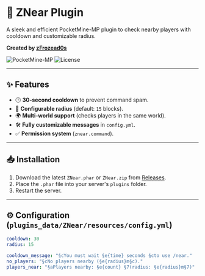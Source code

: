 # 🌟 ZNear Plugin

A sleek and efficient PocketMine-MP plugin to check nearby players with cooldown and customizable radius.  

**Created by [zFrozead0s](https://github.com/zFrozead0s)**  

![PocketMine-MP](https://img.shields.io/badge/PocketMine%20MP-5.x-blue?style=flat-square)
![License](https://img.shields.io/badge/License-MIT-green?style=flat-square)

---

## ✨ Features
- 🕒 **30-second cooldown** to prevent command spam.
- 📏 **Configurable radius** (default: `15` blocks).
- 🌍 **Multi-world support** (checks players in the same world).
- 🛠️ **Fully customizable messages** in `config.yml`.
- ✅ **Permission system** (`znear.command`).

---

## 📥 Installation
1. Download the latest `ZNear.phar` or `ZNear.zip` from [Releases](https://github.com/zFrozead0s/ZNear/releases).
2. Place the `.phar` file into your server's `plugins` folder.
3. Restart the server.

---

## ⚙️ Configuration (`plugins_data/ZNear/resources/config.yml`)
```yaml
cooldown: 30
radius: 15

cooldown_message: "§cYou must wait §e{time} seconds §cto use /near."
no_players: "§cNo players nearby (§e{radius}m§c)."
players_near: "§aPlayers nearby: §e{count} §7(radius: §e{radius}m§7)"
